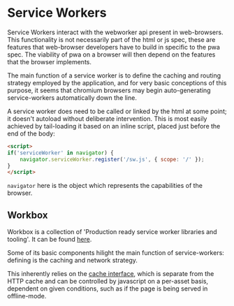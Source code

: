# Service Workers

Service Workers interact with the webworker api present in web-browsers. This
functionality is not necessarily part of the html or js spec, these are
features that web-browser developers have to build in specific to the pwa spec.
The viability of pwa on a browser will then depend on the features that the
browser implements.

The main function of a service worker is to define the caching and routing
strategy employed by the application, and for very basic conceptions of this
purpose, it seems that chromium browsers may begin auto-generating
service-workers automatically down the line.

A service worker does need to be called or linked by the html at some point; it
doesn't autoload without deliberate intervention. This is most easily achieved
by tail-loading it based on an inline script, placed just before the end of the
body:

```html
<script>
if('serviceWorker' in navigator) {
	navigator.serviceWorker.register('/sw.js', { scope: '/' });
}
</script>
```

`navigator` here is the object which represents the capabilities of the
browser. 

## Workbox

Workbox is a collection of 'Production ready service worker libraries and
tooling'. It can be found [here][google_workbox].

[google_workbox]: https://developer.chrome.com/docs/workbox/

Some of its basic components hilight the main function of service-workers:
defining is the caching and network strategy.

This inherently relies on the [cache interface][mdn_cache_iface], which is
separate from the HTTP cache and can be controlled by javascript on a per-asset
basis, dependent on given conditions, such as if the page is being served in
offline-mode.

[mdn_cache_iface]: https://developer.mozilla.org/docs/Web/API/Cache

